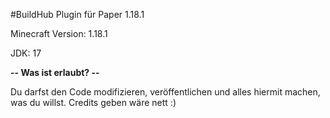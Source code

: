 #BuildHub Plugin für Paper 1.18.1

Minecraft Version: 1.18.1

JDK: 17


**-- Was ist erlaubt? --**

Du darfst den Code modifizieren, veröffentlichen und alles hiermit machen, was du willst.
Credits geben wäre nett :)